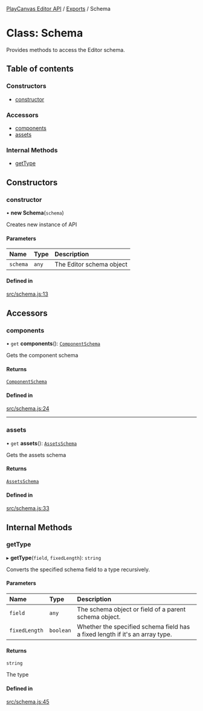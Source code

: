 [PlayCanvas Editor API](../README.md) / [Exports](../modules.md) / Schema

# Class: Schema

Provides methods to access the Editor schema.

## Table of contents

### Constructors

- [constructor](Schema.md#constructor)

### Accessors

- [components](Schema.md#components)
- [assets](Schema.md#assets)

### Internal Methods

- [getType](Schema.md#gettype)

## Constructors

### constructor

• **new Schema**(`schema`)

Creates new instance of API

#### Parameters

| Name | Type | Description |
| :------ | :------ | :------ |
| `schema` | `any` | The Editor schema object |

#### Defined in

[src/schema.js:13](https://github.com/playcanvas/editor-api/blob/24a7c67/src/schema.js#L13)

## Accessors

### components

• `get` **components**(): [`ComponentSchema`](ComponentSchema.md)

Gets the component schema

#### Returns

[`ComponentSchema`](ComponentSchema.md)

#### Defined in

[src/schema.js:24](https://github.com/playcanvas/editor-api/blob/24a7c67/src/schema.js#L24)

___

### assets

• `get` **assets**(): [`AssetsSchema`](AssetsSchema.md)

Gets the assets schema

#### Returns

[`AssetsSchema`](AssetsSchema.md)

#### Defined in

[src/schema.js:33](https://github.com/playcanvas/editor-api/blob/24a7c67/src/schema.js#L33)

## Internal Methods

### getType

▸ **getType**(`field`, `fixedLength`): `string`

Converts the specified schema field to a type recursively.

#### Parameters

| Name | Type | Description |
| :------ | :------ | :------ |
| `field` | `any` | The schema object or field of a parent schema object. |
| `fixedLength` | `boolean` | Whether the specified schema field has a fixed length if it's an array type. |

#### Returns

`string`

The type

#### Defined in

[src/schema.js:45](https://github.com/playcanvas/editor-api/blob/24a7c67/src/schema.js#L45)
